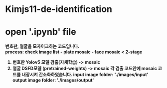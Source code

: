 # Kimjs11-de-identification

# open '.ipynb' file
<b/>

번호판, 얼굴을 모자이크하는 코드입니다.  
<b/>
process: check image list - plate mosaic - face mosaic
<
2-stage 
1) 번호판 Yolov5 모델 검출(자체학습) -> mosaic <b/>
2) 얼굴 DSFD모델 (pretrained-weights) -> mosaic  <b/>
각 검출 코드안에 mosaic 코드를 내장시켜 간소화하였습니다. <b/>
input image folder: './images/input' <b/>
output image folder: './images/output' <b/>
